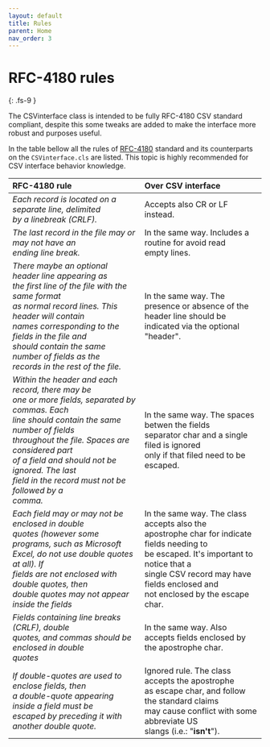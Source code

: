 ```yaml
---
layout: default
title: Rules
parent: Home
nav_order: 3
---
```


# RFC-4180 rules
{: .fs-9 }

The CSVinterface class is intended to be fully RFC-4180 CSV standard compliant, despite this some tweaks are added to make the interface more robust and purposes useful.

In the table bellow all the rules of [RFC-4180](https://www.ietf.org/rfc/rfc4180.txt) standard and its counterparts on the `CSVinterface.cls` are listed. This topic is highly recommended for CSV interface behavior knowledge.

<table>
<thead>
<tr>
<th style="text-align: left;">RFC-4180 rule</th>
<th style="text-align: left;">Over CSV interface</th>
</tr>
</thead>
<tbody>
<tr>
<td style="text-align: left;"><em>Each record is located on a separate line, delimited<br> by a linebreak (CRLF).</em></td>
<td style="text-align: left;">Accepts also CR or LF instead.</td>
</tr>
<tr>
<td style="text-align: left;"><em>The last record in the file may or may not have an<br> ending line break.</em></td>
<td style="text-align: left;">In the same way. Includes a routine for avoid read<br> empty lines.</td>
</tr>
<tr>
<td style="text-align: left;"><em>There maybe an optional header line appearing as<br> the first line of the file with the same format<br> as normal record lines.  This header will contain<br> names corresponding to the fields in the file and<br> should contain the same number of fields as the<br> records in the rest of the file.</em></td>
<td style="text-align: left;">In the same way. The presence or absence of the<br> header line should be indicated via the optional<br> "header".</td>
</tr>
<tr>
<td style="text-align: left;"><em>Within the header and each record, there may be<br> one or more fields, separated by commas.  Each<br> line should contain the same number of fields<br> throughout the file.  Spaces are considered part<br> of a field and should not be ignored.  The last<br> field in the record must not be followed by a<br> comma.</em></td>
<td style="text-align: left;">In the same way. The spaces betwen the fields<br> separator char and a single filed is ignored<br> only if that filed need to be escaped.</td>
</tr>
<tr>
<td style="text-align: left;"><em>Each field may or may not be enclosed in double<br> quotes (however some programs, such as Microsoft<br> Excel, do not use double quotes at all).  If<br> fields are not enclosed with double quotes, then<br> double quotes may not appear inside the fields</em></td>
<td style="text-align: left;">In the same way. The class accepts also the<br> apostrophe char for indicate fields needing to<br> be escaped. It's important to notice that a<br> single CSV record may have fields enclosed and<br> not enclosed by the escape char.</td>
</tr>
<tr>
<td style="text-align: left;"><em>Fields containing line breaks (CRLF), double<br> quotes, and commas should be enclosed in double<br> quotes</em></td>
<td style="text-align: left;">In the same way. Also accepts fields enclosed by<br> the apostrophe char.</td>
</tr>
<tr>
<td style="text-align: left;"><em>If double-quotes are used to enclose fields, then<br> a double-quote appearing inside a field must be<br> escaped by preceding it with another double quote.</em></td>
<td style="text-align: left;">Ignored rule. The class accepts the apostrophe<br> as escape char, and follow the standard claims<br> may cause conflict with some abbreviate US<br> slangs (i.e.: "<strong>isn't</strong>").</td>
</tr>
</tbody>
</table>